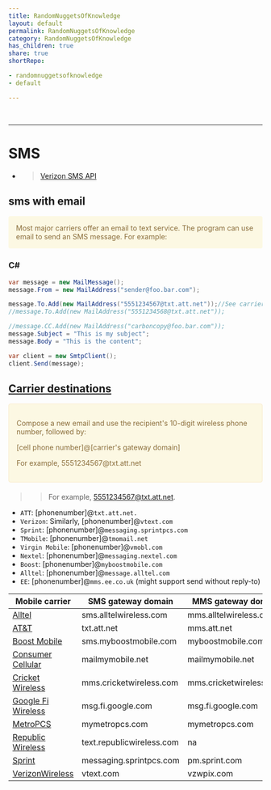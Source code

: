 ```yaml
---
title: RandomNuggetsOfKnowledge
layout: default
permalink: RandomNuggetsOfKnowledge
category: RandomNuggetsOfKnowledge
has_children: true
share: true
shortRepo:

- randomnuggetsofknowledge
- default

---
```


<br/>

---

# SMS

- > [Verizon SMS API](https://thingspace.verizon.com/documentation/apis/sms.html)

## sms with email

<div style="padding: 15px; margin-bottom: 20px; border-radius: 4px; color: #8a6d3b;; background-color: #fcf8e3; border-color: #faebcc;">            
    Most major carriers offer an email to text service. The program can use email to send an SMS message. For example:
</div>

### C#

```csharp
var message = new MailMessage();
message.From = new MailAddress("sender@foo.bar.com");

message.To.Add(new MailAddress("5551234567@txt.att.net"));//See carrier destinations below
//message.To.Add(new MailAddress("5551234568@txt.att.net"));

//message.CC.Add(new MailAddress("carboncopy@foo.bar.com"));
message.Subject = "This is my subject";
message.Body = "This is the content";

var client = new SmtpClient();
client.Send(message);
```

## [Carrier destinations](https://en.wikipedia.org/wiki/SMS_gateway)

<div style="padding: 15px; border: 1px solid transparent; border-color: transparent; margin-bottom: 20px; border-radius: 4px; color: #8a6d3b;; background-color: #fcf8e3; border-color: #faebcc;">            
<p> Compose a new email and use the recipient's 10-digit wireless phone number, followed by:</p>
<p>[cell phone number]@[carrier's gateway domain]</p>
<p>For example, 5551234567@txt.att.net</p>
</div>

> > For example, 5551234567@txt.att.net.

- `ATT`: [phonenumber]@`txt.att.net.`
- `Verizon`: Similarly, [phonenumber]@`vtext.com`
- `Sprint`: [phonenumber]@`messaging.sprintpcs.com`
- `TMobile`: [phonenumber]@`tmomail.net`
- `Virgin Mobile`: [phonenumber]@`vmobl.com`
- `Nextel`: [phonenumber]@`messaging.nextel.com`
- `Boost`: [phonenumber]@`myboostmobile.com`
- `Alltel`: [phonenumber]@`message.alltel.com`
- `EE`: [phonenumber]@`mms.ee.co.uk` (might support send without reply-to)

| Mobile carrier                                                               | SMS gateway domain        | MMS gateway domain      |
|------------------------------------------------------------------------------|---------------------------|-------------------------|
| [Alltel](https://en.wikipedia.org/wiki/Alltel)                               | sms.alltelwireless.com    | mms.alltelwireless.com  |
| [AT&T](https://en.wikipedia.org/wiki/AT%26T_Mobility)                        | txt.att.net               | mms.att.net             |
| [Boost Mobile](<https://en.wikipedia.org/wiki/Boost_Mobile_(United_States)>) | sms.myboostmobile.com     | myboostmobile.com       |
| [Consumer Cellular](https://en.wikipedia.org/wiki/Consumer_Cellular)         | mailmymobile.net          | mailmymobile.net        |
| [Cricket Wireless](https://en.wikipedia.org/wiki/Cricket_Wireless)           | mms.cricketwireless.com   | mms.cricketwireless.com |
| [Google Fi Wireless](https://en.wikipedia.org/wiki/Google_Fi_Wireless)       | msg.fi.google.com         | msg.fi.google.com       |
| [MetroPCS](https://en.wikipedia.org/wiki/MetroPCS)                           | mymetropcs.com            | mymetropcs.com          |
| [Republic Wireless](https://en.wikipedia.org/wiki/Republic_Wireless)         | text.republicwireless.com | na                      |
| [Sprint](https://en.wikipedia.org/wiki/Sprint_Corporation)                   | messaging.sprintpcs.com   | pm.sprint.com           |
| [VerizonWireless](<https://en.wikipedia.org/wiki/Verizon_(mobile_network)>)  | vtext.com                 | vzwpix.com              |